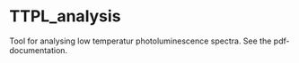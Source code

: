 # TTPL_analysis
Tool for analysing low temperatur photoluminescence spectra. See the pdf-documentation.
